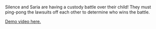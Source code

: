 Silence and Saria are having a custody battle over their child! They must ping-pong the lawsuits off each other to determine who wins the battle.

[Demo video here.](https://www.youtube.com/watch?v=u3rVT-zjOKA)
